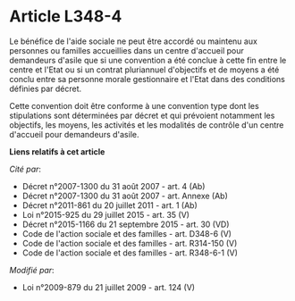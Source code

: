 # Article L348-4

Le bénéfice de l'aide sociale ne peut être accordé ou maintenu aux personnes ou familles accueillies dans un centre d'accueil
pour demandeurs d'asile que si une convention a été conclue à cette fin entre le centre et l'Etat ou si un contrat
pluriannuel d'objectifs et de moyens a été conclu entre sa personne morale gestionnaire et l'Etat dans des conditions
définies par décret.

Cette convention doit être conforme à une convention type dont les stipulations sont déterminées par décret et qui prévoient
notamment les objectifs, les moyens, les activités et les modalités de contrôle d'un centre d'accueil pour demandeurs
d'asile.

**Liens relatifs à cet article**

_Cité par_:

  - Décret n°2007-1300 du 31 août 2007 - art. 4 (Ab)
  - Décret n°2007-1300 du 31 août 2007 - art. Annexe (Ab)
  - Décret n°2011-861 du 20 juillet 2011 - art. 1 (Ab)
  - Loi n°2015-925 du 29 juillet 2015 - art. 35 (V)
  - Décret n°2015-1166 du 21 septembre 2015 - art. 30 (VD)
  - Code de l'action sociale et des familles - art. D348-6 (V)
  - Code de l'action sociale et des familles - art. R314-150 (V)
  - Code de l'action sociale et des familles - art. R348-6-1 (V)

_Modifié par_:

  - Loi n°2009-879 du 21 juillet 2009 - art. 124 (V)
